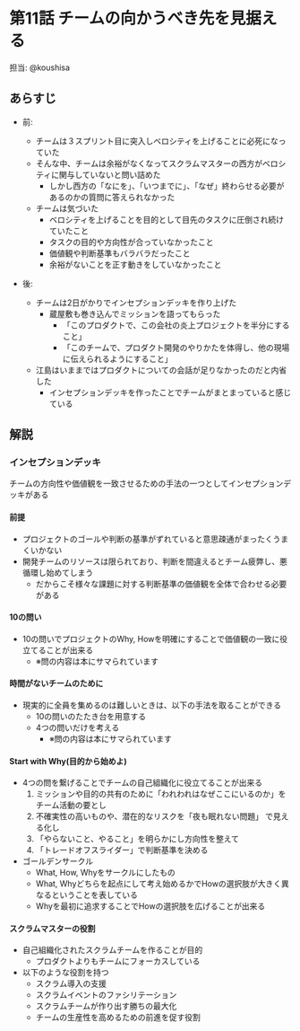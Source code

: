 # 第11話 チームの向かうべき先を見据える

担当: @koushisa

## あらすじ

- 前:
  - チームは３スプリント目に突入しベロシティを上げることに必死になっていた
  - そんな中、チームは余裕がなくなってスクラムマスターの西方がベロシティに関与していないと問い詰めた
    - しかし西方の「なにを」、「いつまでに」、「なぜ」終わらせる必要があるのかの質問に答えられなかった
  - チームは気づいた
    - ベロシティを上げることを目的として目先のタスクに圧倒され続けていたこと
    - タスクの目的や方向性が合っていなかったこと
    - 価値観や判断基準もバラバラだったこと
    - 余裕がないことを正す動きをしていなかったこと

- 後:
  - チームは2日がかりでインセプションデッキを作り上げた
    - 蔵屋敷も巻き込んでミッションを語ってもらった
      - 「このプロダクトで、この会社の炎上プロジェクトを半分にすること」
      - 「このチームで、プロダクト開発のやりかたを体得し、他の現場に伝えられるようにすること」
  - 江島はいままではプロダクトについての会話が足りなかったのだと内省した
    - インセプションデッキを作ったことでチームがまとまっていると感じている

## 解説

### インセプションデッキ

チームの方向性や価値観を一致させるための手法の一つとしてインセプションデッキがある

#### 前提

- プロジェクトのゴールや判断の基準がずれていると意思疎通がまったくうまくいかない
- 開発チームのリソースは限られており、判断を間違えるとチーム疲弊し、悪循環し始めてしまう
  - だからこそ様々な課題に対する判断基準の価値観を全体で合わせる必要がある

#### 10の問い

- 10の問いでプロジェクトのWhy, Howを明確にすることで価値観の一致に役立てることが出来る
  - ※問の内容は本にサマられています

#### 時間がないチームのために

- 現実的に全員を集めるのは難しいときは、以下の手法を取ることができる
  - 10の問いのたたき台を用意する
  - 4つの問いだけを考える
    - ※問の内容は本にサマられています

#### Start with Why(目的から始めよ)

- 4つの問を繋げることでチームの自己組織化に役立てることが出来る
  1. ミッションや目的の共有のために「われわれはなぜここにいるのか」をチーム活動の要とし
  1. 不確実性の高いものや、潜在的なリスクを「夜も眠れない問題」 で見える化し
  1. 「やらないこと、やること」を明らかにし方向性を整えて
  1. 「トレードオフスライダー」で判断基準を決める
- ゴールデンサークル
  - What, How, Whyをサークルにしたもの
  - What, Whyどちらを起点にして考え始めるかでHowの選択肢が大きく異なるということを表している
  - Whyを最初に追求することでHowの選択肢を広げることが出来る

#### スクラムマスターの役割

- 自己組織化されたスクラムチームを作ることが目的
  - プロダクトよりもチームにフォーカスしている
- 以下のような役割を持つ
  - スクラム導入の支援
  - スクラムイベントのファシリテーション
  - スクラムチームが作り出す勝ちの最大化
  - チームの生産性を高めるための前進を促す役割
